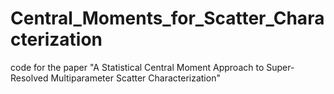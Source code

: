 # Central_Moments_for_Scatter_Characterization
code for the paper "A Statistical Central Moment Approach to Super-Resolved Multiparameter Scatter Characterization"
